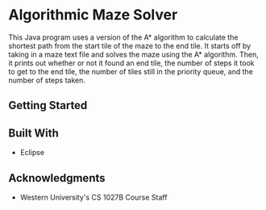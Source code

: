 # Algorithmic Maze Solver

This Java program uses a version of the A* algorithm to calculate the shortest path from the start tile of the maze to the end tile. It starts off by taking in a maze text file and solves the maze using the A* algorithm. Then, it prints out whether or not it found an end tile, the number of steps it took to get to the end tile, the number of tiles still in the priority queue, and the number of steps taken.

## Getting Started



## Built With

* Eclipse

## Acknowledgments

* Western University's CS 1027B Course Staff
